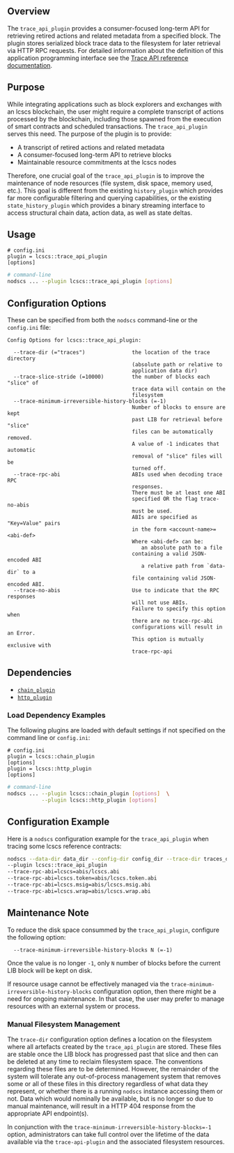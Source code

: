 
## Overview

The `trace_api_plugin` provides a consumer-focused long-term API for retrieving retired actions and related metadata from a specified block. The plugin stores serialized block trace data to the filesystem for later retrieval via HTTP RPC requests. For detailed information about the definition of this application programming interface see the [Trace API reference documentation](api-reference/index.md).

## Purpose

While integrating applications such as block explorers and exchanges with an lcscs blockchain, the user might require a complete transcript of actions processed by the blockchain, including those spawned from the execution of smart contracts and scheduled transactions. The `trace_api_plugin` serves this need. The purpose of the plugin is to provide:

* A transcript of retired actions and related metadata
* A consumer-focused long-term API to retrieve blocks
* Maintainable resource commitments at the lcscs nodes

Therefore, one crucial goal of the `trace_api_plugin` is to improve the maintenance of node resources (file system, disk space, memory used, etc.). This goal is different from the existing `history_plugin` which provides far more configurable filtering and querying capabilities, or the existing `state_history_plugin` which provides a binary streaming interface to access structural chain data, action data, as well as state deltas.

## Usage

```console
# config.ini
plugin = lcscs::trace_api_plugin
[options]
```
```sh
# command-line
nodscs ... --plugin lcscs::trace_api_plugin [options]
```

## Configuration Options

These can be specified from both the `nodscs` command-line or the `config.ini` file:

```console
Config Options for lcscs::trace_api_plugin:

  --trace-dir (="traces")               the location of the trace directory
                                        (absolute path or relative to
                                        application data dir)
  --trace-slice-stride (=10000)         the number of blocks each "slice" of
                                        trace data will contain on the
                                        filesystem
  --trace-minimum-irreversible-history-blocks (=-1)
                                        Number of blocks to ensure are kept
                                        past LIB for retrieval before "slice"
                                        files can be automatically removed.
                                        A value of -1 indicates that automatic
                                        removal of "slice" files will be
                                        turned off.
  --trace-rpc-abi                       ABIs used when decoding trace RPC
                                        responses.
                                        There must be at least one ABI
                                        specified OR the flag trace-no-abis
                                        must be used.
                                        ABIs are specified as "Key=Value" pairs
                                        in the form <account-name>=<abi-def>
                                        Where <abi-def> can be:
                                           an absolute path to a file
                                        containing a valid JSON-encoded ABI
                                           a relative path from `data-dir` to a
                                        file containing valid JSON-encoded ABI.
  --trace-no-abis                       Use to indicate that the RPC responses
                                        will not use ABIs.
                                        Failure to specify this option when
                                        there are no trace-rpc-abi
                                        configurations will result in an Error.
                                        This option is mutually exclusive with
                                        trace-rpc-api
```

## Dependencies

* [`chain_plugin`](../chain_plugin/index.md)
* [`http_plugin`](../http_plugin/index.md)

### Load Dependency Examples

The following plugins are loaded with default settings if not specified on the command line or `config.ini`:

```console
# config.ini
plugin = lcscs::chain_plugin
[options]
plugin = lcscs::http_plugin 
[options]
```
```sh
# command-line
nodscs ... --plugin lcscs::chain_plugin [options]  \
           --plugin lcscs::http_plugin [options]
```

## Configuration Example

Here is a `nodscs` configuration example for the `trace_api_plugin` when tracing some lcscs reference contracts:

```sh
nodscs --data-dir data_dir --config-dir config_dir --trace-dir traces_dir
--plugin lcscs::trace_api_plugin 
--trace-rpc-abi=lcscs=abis/lcscs.abi 
--trace-rpc-abi=lcscs.token=abis/lcscs.token.abi 
--trace-rpc-abi=lcscs.msig=abis/lcscs.msig.abi 
--trace-rpc-abi=lcscs.wrap=abis/lcscs.wrap.abi
```

## Maintenance Note

To reduce the disk space consummed by the `trace_api_plugin`, configure the following option: 

```console
  --trace-minimum-irreversible-history-blocks N (=-1) 
```

Once the value is no longer `-1`, only `N` number of blocks before the current LIB block will be kept on disk.

If resource usage cannot be effectively managed via the `trace-minimum-irreversible-history-blocks` configuration option, then there might be a need for ongoing maintenance. In that case, the user may prefer to manage resources with an external system or process.

### Manual Filesystem Management

The `trace-dir` configuration option defines a location on the filesystem where all artefacts created by the `trace_api_plugin` are stored. These files are stable once the LIB block has progressed past that slice and then can be deleted at any time to reclaim filesystem space. The conventions regarding these files are to be determined. However, the remainder of the system will tolerate any out-of-process management system that removes some or all of these files in this directory regardless of what data they represent, or whether there is a running `nodscs` instance accessing them or not.  Data which would nominally be available, but is no longer so due to manual maintenance, will result in a HTTP 404 response from the appropriate API endpoint(s).

In conjunction with the `trace-minimum-irreversible-history-blocks=-1` option, administrators can take full control over the lifetime of the data available via the `trace-api-plugin` and the associated filesystem resources. 
